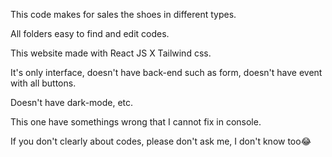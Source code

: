 This code makes for sales the shoes in different types.

All folders easy to find and edit codes.

This website made with React JS X Tailwind css.

It's only interface, doesn't have back-end such as form, doesn't have event with all buttons.

Doesn't have dark-mode, etc. 

This one have somethings wrong that I cannot fix in console.

If you don't clearly about codes, please don't ask me, I don't know too😂